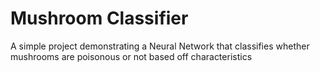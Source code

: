# Mushroom Classifier
A simple project demonstrating a Neural Network that classifies whether mushrooms are poisonous or not based off characteristics
